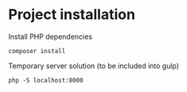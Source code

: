 Project installation
===================

Install PHP dependencies

    composer install

Temporary server solution (to be included into gulp)

    php -S localhost:8000